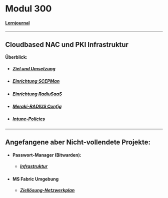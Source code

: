 # Modul 300


#### [Lernjournal](https://gitlab.com/semester_21/Modul-300/-/blob/main/Lernjournal.md?ref_type=heads)

---

## Cloudbased NAC und PKI Infrastruktur

#### Überblick:

- ##### [Ziel und Umsetzung](https://gitlab.com/semester_21/Modul-300/-/blob/main/Cloud-%20PKI%20+%20Authentification/Ziel-Funktion.md?ref_type=heads)
- ##### [Einrichtung SCEPMan](https://gitlab.com/semester_21/Modul-300/-/blob/main/Cloud-%20PKI%20+%20Authentification/SCEPMan-Einrichtung.md?ref_type=heads)
- ##### [Einrichtung RadiuSaaS](https://gitlab.com/semester_21/Modul-300/-/blob/main/Cloud-%20PKI%20+%20Authentification/RadiuSaaS-Einrichtung.md?ref_type=heads)
- ##### [Meraki-RADIUS Config](https://gitlab.com/semester_21/Modul-300/-/blob/main/Cloud-%20PKI%20+%20Authentification/Meraki-Radius-config.md?ref_type=heads)
- ##### [Intune-Policies](https://gitlab.com/semester_21/Modul-300/-/blob/main/Cloud-%20PKI%20+%20Authentification/Intune-Policies.md?ref_type=heads)




---

## Angefangene aber Nicht-vollendete Projekte:

- #### Passwort-Manager (Bitwarden):
   - ##### [Infrastruktur](https://gitlab.com/semester_21/Modul-300/-/blob/main/Bitwarden/Infrastruktur-Netztwerkplan.md?ref_type=heads)
 - #### MS Fabric Umgebung
    - ##### [Ziellösung-Netzwerkplan](https://gitlab.com/semester_21/Modul-300/-/blob/main/MS%20Fabric%20Umgebung/Ziell%C3%B6sung-Netzwerkplan.md?ref_type=heads)







  

